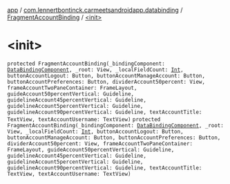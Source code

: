 [app](../../index.md) / [com.lennertbontinck.carmeetsandroidapp.databinding](../index.md) / [FragmentAccountBinding](index.md) / [&lt;init&gt;](./-init-.md)

# &lt;init&gt;

`protected FragmentAccountBinding(_bindingComponent: `[`DataBindingComponent`](../../android.databinding/-data-binding-component.md)`, _root: View, _localFieldCount: `[`Int`](https://kotlinlang.org/api/latest/jvm/stdlib/kotlin/-int/index.html)`, buttonAccountLogout: Button, buttonAccountManageAccount: Button, buttonAccountPreferences: Button, dividerAccount50percent: View, frameAccountTwoPaneContainer: FrameLayout, guideAccount50percentVertical: Guideline, guidelineAccount45percentVertical: Guideline, guidelineAccount5percentVertical: Guideline, guidelineAccount90percentVertical: Guideline, textAccountTitle: TextView, textAccountUsername: TextView)`
`protected FragmentAccountBinding(_bindingComponent: `[`DataBindingComponent`](../../android.databinding/-data-binding-component.md)`, _root: View, _localFieldCount: `[`Int`](https://kotlinlang.org/api/latest/jvm/stdlib/kotlin/-int/index.html)`, buttonAccountLogout: Button, buttonAccountManageAccount: Button, buttonAccountPreferences: Button, dividerAccount50percent: View, frameAccountTwoPaneContainer: FrameLayout, guideAccount50percentVertical: Guideline, guidelineAccount45percentVertical: Guideline, guidelineAccount5percentVertical: Guideline, guidelineAccount90percentVertical: Guideline, textAccountTitle: TextView, textAccountUsername: TextView)`
